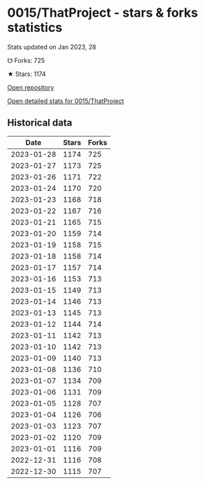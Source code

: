 # 0015/ThatProject - stars & forks statistics

Stats updated on Jan 2023, 28

☋ Forks: 725

★ Stars: 1174

[Open repository](https://github.com/0015/ThatProject)

[Open detailed stats for 0015/ThatProject](https://reviewgithub.com/rep/0015/ThatProject)

## Historical data
| Date | Stars | Forks |
|------|-------|-------|
| 2023-01-28 | 1174 | 725 | 
| 2023-01-27 | 1173 | 725 | 
| 2023-01-26 | 1171 | 722 | 
| 2023-01-24 | 1170 | 720 | 
| 2023-01-23 | 1168 | 718 | 
| 2023-01-22 | 1167 | 716 | 
| 2023-01-21 | 1165 | 715 | 
| 2023-01-20 | 1159 | 714 | 
| 2023-01-19 | 1158 | 715 | 
| 2023-01-18 | 1158 | 714 | 
| 2023-01-17 | 1157 | 714 | 
| 2023-01-16 | 1153 | 713 | 
| 2023-01-15 | 1149 | 713 | 
| 2023-01-14 | 1146 | 713 | 
| 2023-01-13 | 1145 | 713 | 
| 2023-01-12 | 1144 | 714 | 
| 2023-01-11 | 1142 | 713 | 
| 2023-01-10 | 1142 | 713 | 
| 2023-01-09 | 1140 | 713 | 
| 2023-01-08 | 1136 | 710 | 
| 2023-01-07 | 1134 | 709 | 
| 2023-01-06 | 1131 | 709 | 
| 2023-01-05 | 1128 | 707 | 
| 2023-01-04 | 1126 | 706 | 
| 2023-01-03 | 1123 | 707 | 
| 2023-01-02 | 1120 | 709 | 
| 2023-01-01 | 1116 | 709 | 
| 2022-12-31 | 1116 | 708 | 
| 2022-12-30 | 1115 | 707 | 

